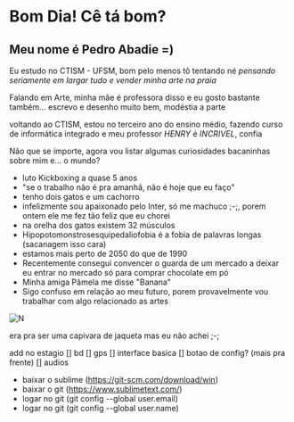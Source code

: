 # Bom Dia! Cê tá bom?
## Meu nome é Pedro Abadie =)


Eu estudo no CTISM - UFSM, bom pelo menos tô tentando né
_pensando seriamente em largar tudo e vender minha arte na praia_

Falando em Arte, minha mãe é professora disso e eu gosto bastante também... 
escrevo e desenho muito bem, modéstia a parte

voltando ao CTISM, estou no terceiro ano do ensino médio, fazendo curso de informática integrado e meu professor _HENRY_ é _INCRIVEL_, confia

Não que se importe, agora vou listar algumas curiosidades bacaninhas sobre mim e... o mundo?

- luto Kickboxing a quase 5 anos 
- "se o trabalho não é pra amanhã, não é hoje que eu faço"
- tenho dois gatos e um cachorro
- infelizmente sou apaixonado pelo Inter, só me machuco ;-;, porem ontem ele me fez tão feliz que eu chorei
- na orelha dos gatos existem 32 músculos
- Hipopotomonstrosesquipedaliofobia é a fobia de palavras longas (sacanagem isso cara)
- estamos mais perto de 2050 do que de 1990
- Recentemente consegui convencer o guarda de um mercado a deixar eu entrar no mercado só para comprar chocolate em pó
- Minha amiga Pâmela me disse "Banana" 
- Sigo confuso em relação ao meu futuro, porem provavelmente vou trabalhar com algo relacionado as artes


![N](https://encrypted-tbn0.gstatic.com/images?q=tbn:ANd9GcRXDE3NVCBlHb4qJpzDl2uS4qN4dsE6BHx6kzIXbez-7UER3qfJWLEEjsQjDTSnt5E4JeU&usqp=CAU)

era pra ser uma capivara de jaqueta mas eu não achei ;-;



add no estagio
  [] bd 
  [] gps
  [] interface basica 
  [] botao de config? (mais pra frente)
  [] audios


- baixar o sublime (https://git-scm.com/download/win)
- baixar o git (https://www.sublimetext.com/)
- logar no git (git config --global user.email)
- logar no git (git config --global user.name)
